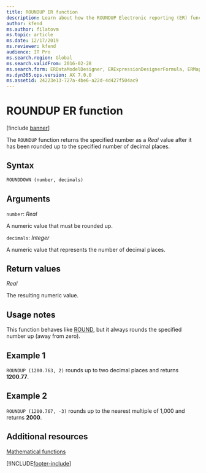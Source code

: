 ```yaml
---
title: ROUNDUP ER function
description: Learn about how the ROUNDUP Electronic reporting (ER) function is used, including syntax strings, arguments, return values, usage notes, and examples.
author: kfend
ms.author: filatovm
ms.topic: article
ms.date: 12/17/2019
ms.reviewer: kfend
audience: IT Pro
ms.search.region: Global
ms.search.validFrom: 2016-02-28
ms.search.form: ERDataModelDesigner, ERExpressionDesignerFormula, ERMappedFormatDesigner, ERModelMappingDesigner
ms.dyn365.ops.version: AX 7.0.0
ms.assetid: 24223e13-727a-4be6-a22d-4d427f504ac9
---
```


# ROUNDUP ER function

[!include [banner](../includes/banner.md)]

The `ROUNDUP` function returns the specified number as a *Real* value after it has been rounded up to the specified number of decimal places.

## Syntax

```vb
ROUNDDOWN (number, decimals)
```

## Arguments

`number`: *Real*

A numeric value that must be rounded up.

`decimals`: *Integer*

A numeric value that represents the number of decimal places.

## Return values

*Real*

The resulting numeric value.

## Usage notes

This function behaves like [ROUND](er-functions-mathematical-round.md), but it always rounds the specified number up (away from zero).

## Example 1

`ROUNDUP (1200.763, 2)` rounds up to two decimal places and returns **1200.77**.

## Example 2

`ROUNDUP (1200.767, -3)` rounds up to the nearest multiple of 1,000 and returns **2000**.

## Additional resources

[Mathematical functions](er-functions-category-mathematical.md)


[!INCLUDE[footer-include](../../../includes/footer-banner.md)]
